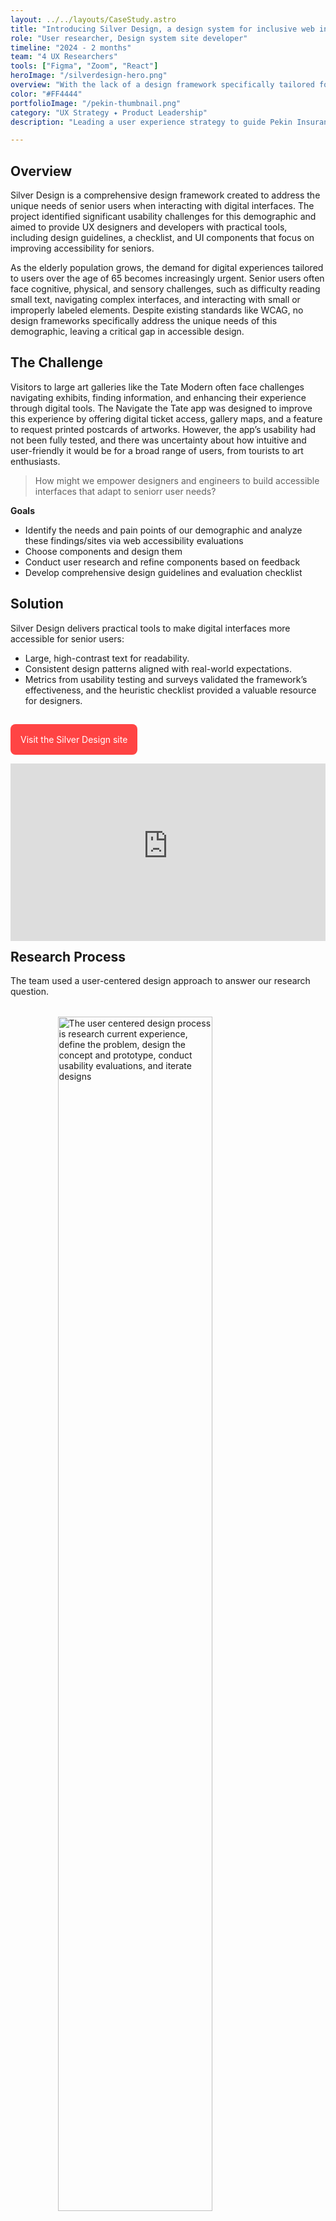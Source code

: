 ```yaml
---
layout: ../../layouts/CaseStudy.astro
title: "Introducing Silver Design, a design system for inclusive web interfaces"
role: "User researcher, Design system site developer"
timeline: "2024 - 2 months"
team: "4 UX Researchers"
tools: ["Figma", "Zoom", "React"]
heroImage: "/silverdesign-hero.png"
overview: "With the lack of a design framework specifically tailored for senior users, UX designers and engineers often lack the tools needed to create accessible designs for this age group. Our team aimed to develop a comprehensive framework that includes design guidelines, an evaluation checklist, and UI components to enhance accessibility and inclusivity for senior users. The project is live at www.silverux.design."
color: "#FF4444"
portfolioImage: "/pekin-thumbnail.png"
category: "UX Strategy ✦ Product Leadership"
description: "Leading a user experience strategy to guide Pekin Insurance's digital transformation."

---
```


<section id="overview">

## Overview

Silver Design is a comprehensive design framework created to address the unique needs of senior users when interacting with digital interfaces. The project identified significant usability challenges for this demographic and aimed to provide UX designers and developers with practical tools, including design guidelines, a checklist, and UI components that focus on improving accessibility for seniors.

As the elderly population grows, the demand for digital experiences tailored to users over the age of 65 becomes increasingly urgent. Senior users often face cognitive, physical, and sensory challenges, such as difficulty reading small text, navigating complex interfaces, and interacting with small or improperly labeled elements. Despite existing standards like WCAG, no design frameworks specifically address the unique needs of this demographic, leaving a critical gap in accessible design.



</section>

<section id="challenge">

## The Challenge

Visitors to large art galleries like the Tate Modern often face challenges navigating exhibits, finding information, and enhancing their experience through digital tools. The Navigate the Tate app was designed to improve this experience by offering digital ticket access, gallery maps, and a feature to request printed postcards of artworks. However, the app’s usability had not been fully tested, and there was uncertainty about how intuitive and user-friendly it would be for a broad range of users, from tourists to art enthusiasts.

>How might we empower designers and engineers to build accessible interfaces that adapt to seniorr user needs?

**Goals**
- Identify the needs and pain points of our demographic and analyze these findings/sites via web accessibility evaluations
- Choose components and design them
- Conduct user research and refine components based on feedback
- Develop comprehensive design guidelines and evaluation checklist


</section>
<section id="solution">

## Solution

Silver Design delivers practical tools to make digital interfaces more accessible for senior users:

- Large, high-contrast text for readability.
- Consistent design patterns aligned with real-world expectations.
- Metrics from usability testing and surveys validated the framework’s effectiveness, and the heuristic checklist provided a valuable resource for designers.
<br>

<a href="https://silverux.design" target="_blank" style="padding: 1rem; background-color:#FF4444;border-radius:.5rem; color: white; text-decoration:none;">Visit the Silver Design site</a>

<div style="padding-bottom: 56.25%; position: relative;"><iframe width="100%" height="100%" src="https://www.youtube-nocookie.com/embed/Vfeoe2V9UDU?autoplay=1&controls=0&loop=1&modestbranding=1&mute=1&playlist=Vfeoe2V9UDU&playsinline=1&rel=0" frameborder="0" allow="accelerometer; autoplay; encrypted-media; gyroscope; picture-in-picture; fullscreen"  style="position: absolute; top: 0px; left: 0px; width: 100%; height: 100%; margin-top:1rem;"><small>Powered by <a href="https://embed.tube/embed-code-generator/youtube/">youtube embed video</a> generator</small></iframe></div>





</section>

<section id="process">

## Research Process

The team used a user-centered design approach to answer our research question.
<img src="/images/navigate-the-tate/process.png" style="width: 70%; display:flex; margin: 2rem auto;" alt="The user centered design process is research current experience, define the problem, design the concept and prototype, conduct usability evaluations, and iterate designs" />

### Competitive Review

We conducted a competitive review to assess the key players in the market. Based on the competitive review, a direct competitor of a UI design framework specific to elderly users does not exist. I was responsible for analyzing existing design frameworks and systems so that I could effectively build the framework site, while my team members focused on existing websites and applications. We documented our findings in a competitive review table, noting effictiveness of the product, component development, and existing guidelines.


<img src="/images/silver-design-framework/competitive-review.png" style="width: 70%; display:flex; margin: 2rem auto;" alt="A chart showing a competitive review" />

### Secondary Research
The team collabored to gather academic research and verified them peer review either through the DePaul Library Search designation or Ulrich’s Web. We read through our articles to assure their applicability to our scope and summarized their findings as the basis for our first set of guidelines.

The literature review revealed critical insights into designing for seniors. Cognitive changes, such as difficulties with memory recall and processing new information, necessitate simplified interfaces that reduce mental load while retaining essential functionality. Progressive disclosure, clear information architecture, and usability testing were emphasized as methods to achieve this balance.

The review also critiqued modern design trends that often exclude seniors. Flat design and minimalism, while aesthetically pleasing, can strip away critical affordances like clear visual cues and predictable layouts. This can lead to frustration and abandonment of tasks. By prioritizing usability over aesthetics, designers can create interfaces that serve all users, particularly seniors.

I compiled the information and wrote the full literature review, which can be found [on my blog](https://www.johannasneed.com/articles/is-modern-design-ageist).

### Surveys
We surveyed nine participants between the ages of 61 and 80. Participants were given the survey link to complete and were provided with additional assistance (such as scrolling) if needed.

We asked participants about their usage, attitudes, and preferences for web technologies. First, we asked participants about their use of technology, including what kind of devices they use, how often they use it, which operating system they prefer, and the purpose. Participants also rated their level of confidence with their technology interaction based on the Likert scale and shared their positive and negative experiences.

We also created and shared a survey for design peers, 10 designers from our cohort completed the survey. All participants were asked about their opinions on technology design for elderly users. For this portion, using a Likert scale, participants rated how strongly they agreed or disagreed with statements on seniors and technology.

<br>

**Sample of select survey quesitons for seniors**
<div style="padding-bottom: 2rem; text-align: center;">
        <div style="display: grid;
            grid-template-columns: repeat(auto-fit, minmax(280px, 1fr));
            gap: 20px;
            margin-top: 20px;">
            <!-- Card 1 -->
            <div style="
                padding: 20px;
                border-radius: 10px;
                /* background-color: #f6f5f3; */
                border: 1px solid #ddd;
                text-align: left;
            ">
                <h3 style="display: flex; align-items: center; gap: 8px; font-size: 20px; font-weight: bold; margin-top: 1rem;">
                Habits
                </h3>
                <p>
                    How often do you use a Smartphone? 
                </p>
                <p>
                Do you have a preference between iOS (Apple iPhone) or Android (e.g., Samsung, Google, LG) phones?                </p>
            </div>
            <div style="
                padding: 20px;
                border-radius: 10px;
                /* background-color: #f6f5f3; */
                border: 1px solid #ddd;
                text-align: left;
            ">
                <h3 style="display: flex; align-items: center; gap: 8px; font-size: 20px; font-weight: bold; margin-top: 1rem;">
                Sentiment
                </h3>
                <p>
                    Rate your agreement with the following statement: Technology makes my life easier.
                </p>
                <p>
                Rate your agreement with the following statement: I can usually figure out how to use new apps or devices on my own.</p>
            </div>
            <div style="
                padding: 20px;
                border-radius: 10px;
                /* background-color: #f6f5f3; */
                border: 1px solid #ddd;
                text-align: left;
            ">
                <h3 style="display: flex; align-items: center; gap: 8px; font-size: 20px; font-weight: bold; margin-top: 1rem;">
                Experiences
                </h3>
                <p>
What are some websites or apps you enjoy using and why?
                </p>
                <p>
Describe a recent bad experience you had with technology. What made it difficult or frustrating?
                </p>
            </div>
        </div>
    </div>

<br>

**Sample of select survey quesitons for designers**
<div style="padding-bottom: 2rem; text-align: center;">
        <div style="display: grid;
            grid-template-columns: repeat(auto-fit, minmax(280px, 1fr));
            gap: 20px;
            margin-top: 20px;">
            <!-- Card 1 -->
            <div style="
                padding: 20px;
                border-radius: 10px;
                /* background-color: #f6f5f3; */
                border: 1px solid #ddd;
                text-align: left;
            ">
                <h3 style="display: flex; align-items: center; gap: 8px; font-size: 20px; font-weight: bold; margin-top: 1rem;">
                Screener
                </h3>
                <p>
Do you have experiences witnessing seniors in your life interact with everyday technology?
                </p>
            </div>
            <div style="
                padding: 20px;
                border-radius: 10px;
                /* background-color: #f6f5f3; */
                border: 1px solid #ddd;
                text-align: left;
            ">
                <h3 style="display: flex; align-items: center; gap: 8px; font-size: 20px; font-weight: bold; margin-top: 1rem;">
                Sentiment
                </h3>
                <p>
Rate your agreement with the following statement: It is important to adhere to accessibility standards when designing technology for seniors.
                </p>
            </div>
            <div style="
                padding: 20px;
                border-radius: 10px;
                /* background-color: #f6f5f3; */
                border: 1px solid #ddd;
                text-align: left;
            ">
                <h3 style="display: flex; align-items: center; gap: 8px; font-size: 20px; font-weight: bold; margin-top: 1rem;">
                Experiences
                </h3>
                <p>
Based on your past observations, what improvements or features do you think would help make technology more accessible for seniors?
                </p>
            </div>
        </div>
    </div>
Since not all participants have witnessed seniors using everyday technology, a pre-screening question was included to determine whether they have observed such interactions. 1 participant, who answered “no”, was directed to the demographic section of the survey. Those who answered “yes” were guided to questions about their observations before proceeding to the demographic questions.




<br>
<br>

**What we learned from seniors**
- Most participants use a smartphone daily. While almost half of participants use tablets or laptop devices daily.
- A majority of participants (88%) report that technology makes life easier, yes 1/3 of participants felt that technology is too complicated for them to figure out on their own.
- Reported experiences underscore how technology enhances convenience, connectivity, learning, entertainment, and accessibility in daily life. Users reported enjoying a wide variety of sites, from online shopping to social media.

>From these results, our team narrowed down the scope of our mock site to focus on a travel website on a tablet device.

<br>

**What we learned from designers**

<div class="metrics-grid">
    <div class="metric">
        <div class="metric-value">70%</div>
        <div class="metric-label">of those surveyed strongly agreed or agreed that technology is currently senior-user friendly</div>
    </div>
    <div class="metric">
        <div class="metric-value">100%</div>
        <div class="metric-label">strongly agreed or agreed that it is important to adhere to accessibility standards</div>
    </div>
    <div class="metric">
        <div class="metric-value">30%</div>
        <div class="metric-label">reported having a good understanding of UI design principles for seniors</div>
    </div>
</div>


### Web Accessibility Evaluation
Based on findings from the Senior User Survey, the team chose to evaluate travel sites to gain insight for our design. Each member conducted a web accessibility evaluation on one of the following four travel sites, Kayak, Momondo, Southwest Airlines, and United Airlines. These websites were evaluated with the TAW and WCAG Contrast Checker methods at WCAG AAA standards. I documented and annotated findings in an inspiration board.
<img src="/images/silver-design-framework/accessibilityannotations.png" style="width:60%; display:flex; margin: 2rem auto;" alt="A sample of on annotated search component from a travel website" />

As a team, we identified several issues that were consistent among the four travel websites.
- Lack of a responsive layout if a user needs to zoom in, forcing users to scroll both vertically and horizontally.
- Text smaller than the WCAG AAA standards minimum of 12pt
- Interactive elements with Clickable target areas smaller than 44px and spacing between selectable areas smaller than 24px.
- Interactive elements with Missing heading labels and improper heading hierarchy.



### Component Design and Prototyping
Based on the research findings, we created a set of UI components to apply to a fictitious site, Indigo Airlines. As the most experiences Figma user, I created the initial setup for the components file and prototyped the first set of interactions, along with guiding my team.

<img src="/images/silver-design-framework/component-example.png" style="width:60%; display:flex; margin: 2rem auto;" alt="Example component for form fields" />


### Usability Study
We used task-based scenarios to apply the design framework and allow a small group of senior users to test a prototype. Each participant was given 2 tasks to complete, each with a scenario and three follow-up questions. By measuring success through metrics such as task completion rates, satisfaction, and error rates, along with qualitative feedback, the usability study enabled us to evaluate the effectiveness and usability of the proposed design framework. We received real-time feedback for iterating on the first version of the Silver Design framework.

Searching for a flight was a mostly straightforward process, but still had impact on cognitive load. Asking a question and navigating to the chat page was difficult. Many participants got lost along the way.

**Revisions**
To simplify task 1, we needed to reduce visual clutter and cognitive load by simplifying the search process further. To make getting help easier, we needed to add additional search bars and create a sitemap for users.


</section>

<section id="outcome">

## Building the Design Framework

I used the research findings to create a design framework. For evaluating existing designs, we built a Design Checklist using established heuristics. The Design Framework includes guidelines for:
- Text and Type
- Color and Contrast
- Interaction
- Content
- User Guidance

**Human Factors Considerations**
Each guideline was created to support at least one of three human factors impacting senior users.

- **Cognitive.** Supports simple design that favors recognition rather than recall and reduction in mental load
- **Sensory.** Supports the diminishing sensory responses, such as hearing, sight, and touch
- **Physical.** Supports physical abilities that may change with age, such as fine motor skills needed to operate touch screen devices


As you'll see in the live project, I added indicators on the guideline pages to help designers quickly see what kind of needs they are supporting.

<br>
<a href="https://silverux.design" target="_blank" style="padding: 1rem; background-color:#FF4444;border-radius:.5rem; color: white; text-decoration:none;">Visit the Silver Design site</a>



### Future Work and Reflections

It is crucial to continue refining the design framework by gathering insights from UX designers and engineers. Their perspectives can provide valuable feedback on the framework’s usability and accessbilty to ensure it meets the needs of senior users.

It is also important to explore the impact of this new design framework in real-world applications. Being able to apply this framework to more use case scenarios would help advance more components and help the framework evolve further.

Continued development both in research and implementation would have an even greater impact on addressing senior user needs, some of which we may have no idea of since there is such a great opportunity in continuing to develop this precedent.

</section>
